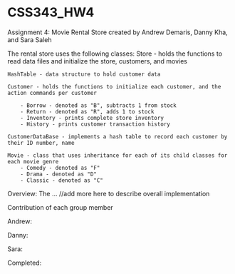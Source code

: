# CSS343_HW4
Assignment 4: Movie Rental Store
created by Andrew Demaris, Danny Kha, and Sara Saleh

The rental store uses the following classes:
    Store -  holds the functions to read data files and initialize the store, customers, and movies

    HashTable - data structure to hold customer data

    Customer - holds the functions to initialize each customer, and the action commands per customer

        - Borrow - denoted as "B", subtracts 1 from stock
        - Return - denoted as "R", adds 1 to stock
        - Inventory - prints complete store inventory 
        - History - prints customer transaction history
    
    CustomerDataBase - implements a hash table to record each customer by their ID number, name
    
    Movie - class that uses inheritance for each of its child classes for each movie genre
        - Comedy - denoted as "F"
        - Drama - denoted as "D"
        - Classic - denoted as "C"

Overview:
The ... //add more here to describe overall implementation

Contribution of each group member

Andrew:

Danny:

Sara:

Completed: 